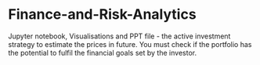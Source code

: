 # Finance-and-Risk-Analytics
Jupyter notebook, Visualisations and PPT file - the active investment strategy to estimate the prices in future. You must check if the portfolio has the potential to fulfil the financial goals set by the investor.

